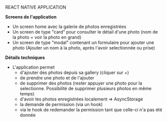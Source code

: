 REACT NATIVE APPLICATION

**Screens de l'application**

- Un screen home avec la galerie de photos enregistrées
- Un screen de type "card" pour consulter le détail d'une photo (nom de la photo + voir la photo en grand)
- Un screen de type "modal" contenant un formulaire pour ajouter une photo (Ajouter un nom à la photo, après l'avoir selectionnée ou prise)

**Détails techniques**

- L'application permet
  * d'ajouter des photos depuis sa gallery (cliquer sur +)
  * de prendre une photo et de l'ajouter  
  * de supprimer des photos (rester appuyer une photo pour la selectionne. Possibilité de supprimer plusieurs photos en même temps)
  * d'avoir les photos enregistrées localement => AsyncStorage
  * la demande de permission (via un hook)
  * via le hook de redemander la permission tant que celle-ci n'a pas été donnée
